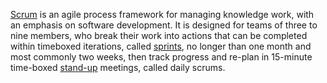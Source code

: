 [Scrum](https://en.wikipedia.org/wiki/Scrum_(software_development)) is an agile process framework for managing knowledge work, with an emphasis on software development. It is designed for teams of three to nine members, who break their work into actions that can be completed within timeboxed iterations, called [sprints](https://github.com/sergii/handbook/tree/master/Product%20Development%20Sprint/Scrum), no longer than one month and most commonly two weeks, then track progress and re-plan in 15-minute time-boxed [stand-up]() meetings, called daily scrums.

